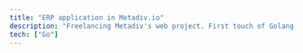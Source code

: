 ```yaml
---
title: "ERP application in Metadiv.io"
description: "Freelancing Metadiv's web project. First touch of Golang and built ERP accounting modules."
tech: ["Go"]
---
```

